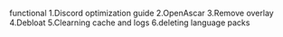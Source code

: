 functional
1.Discord optimization guide
2.OpenAscar
3.Remove overlay
4.Debloat
5.Clearning cache and logs 
6.deleting language packs
